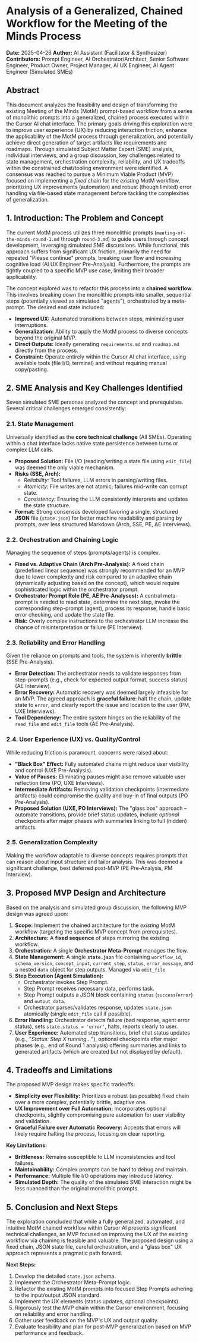 # Analysis of a Generalized, Chained Workflow for the Meeting of the Minds Process

**Date:** 2025-04-26
**Author:** AI Assistant (Facilitator & Synthesizer)
**Contributors:** Prompt Engineer, AI Orchestrator/Architect, Senior Software Engineer, Product Owner, Project Manager, AI UX Engineer, AI Agent Engineer (Simulated SMEs)

## Abstract

This document analyzes the feasibility and design of transforming the existing Meeting of the Minds (MotM) prompt-based workflow from a series of monolithic prompts into a generalized, chained process executed within the Cursor AI chat interface. The primary goals driving this exploration were to improve user experience (UX) by reducing interaction friction, enhance the applicability of the MotM process through generalization, and potentially achieve direct generation of target artifacts like requirements and roadmaps. Through simulated Subject Matter Expert (SME) analysis, individual interviews, and a group discussion, key challenges related to state management, orchestration complexity, reliability, and UX tradeoffs within the constrained chat/tooling environment were identified. A consensus was reached to pursue a Minimum Viable Product (MVP) focused on implementing a *fixed* chain for the *existing* MotM workflow, prioritizing UX improvements (automation) and robust (though limited) error handling via file-based state management before tackling the complexities of generalization.

## 1. Introduction: The Problem and Concept

The current MotM process utilizes three monolithic prompts (`meeting-of-the-minds-round-1.md` through `round-3.md`) to guide users through concept development, leveraging simulated SME discussions. While functional, this approach suffers from significant UX friction, primarily the need for repeated "Please continue" prompts, breaking user flow and increasing cognitive load (AI UX Engineer Pre-Analysis). Furthermore, the prompts are tightly coupled to a specific MVP use case, limiting their broader applicability.

The concept explored was to refactor this process into a **chained workflow**. This involves breaking down the monolithic prompts into smaller, sequential steps (potentially viewed as simulated "agents"), orchestrated by a meta-prompt. The desired end state included:

*   **Improved UX:** Automated transitions between steps, minimizing user interruptions.
*   **Generalization:** Ability to apply the MotM process to diverse concepts beyond the original MVP.
*   **Direct Outputs:** Ideally generating `requirements.md` and `roadmap.md` directly from the process.
*   **Constraint:** Operate entirely within the Cursor AI chat interface, using available tools (file I/O, terminal) and without requiring manual copy/pasting.

## 2. SME Analysis and Key Challenges Identified

Seven simulated SME personas analyzed the concept and prerequisites. Several critical challenges emerged consistently:

### 2.1. State Management

Universally identified as the **core technical challenge** (All SMEs). Operating within a chat interface lacks native state persistence between turns or complex LLM calls. 
*   **Proposed Solution:** File I/O (reading/writing a state file using `edit_file`) was deemed the only viable mechanism.
*   **Risks (SSE, Arch):**
    *   *Reliability:* Tool failures, LLM errors in parsing/writing files.
    *   *Atomicity:* File writes are not atomic; failures mid-write can corrupt state.
    *   *Consistency:* Ensuring the LLM consistently interprets and updates the state structure.
*   **Format:** Strong consensus developed favoring a single, structured **JSON** file (`state.json`) for better machine readability and parsing by prompts, over less structured Markdown (Arch, SSE, PE, AE Interviews).

### 2.2. Orchestration and Chaining Logic

Managing the sequence of steps (prompts/agents) is complex.
*   **Fixed vs. Adaptive Chain (Arch Pre-Analysis):** A fixed chain (predefined linear sequence) was strongly recommended for an MVP due to lower complexity and risk compared to an adaptive chain (dynamically adjusting based on the concept), which would require sophisticated logic within the orchestrator prompt.
*   **Orchestrator Prompt Role (PE, AE Pre-Analyses):** A central meta-prompt is needed to read state, determine the next step, invoke the corresponding step-prompt (agent), process its response, handle basic error checking, and update the state file.
*   **Risk:** Overly complex instructions to the orchestrator LLM increase the chance of misinterpretation or failure (PE Interview).

### 2.3. Reliability and Error Handling

Given the reliance on prompts and tools, the system is inherently **brittle** (SSE Pre-Analysis).
*   **Error Detection:** The orchestrator needs to validate responses from step-prompts (e.g., check for expected output format, success status) (AE Interview).
*   **Error Recovery:** Automatic recovery was deemed largely infeasible for an MVP. The agreed approach is **graceful failure**: halt the chain, update state to `error`, and clearly report the issue and location to the user (PM, UXE Interviews).
*   **Tool Dependency:** The entire system hinges on the reliability of the `read_file` and `edit_file` tools (AE Pre-Analysis).

### 2.4. User Experience (UX) vs. Quality/Control

While reducing friction is paramount, concerns were raised about:
*   **"Black Box" Effect:** Fully automated chains might reduce user visibility and control (UXE Pre-Analysis).
*   **Value of Pauses:** Eliminating pauses might also remove valuable user reflection time (PO, UXE Interviews).
*   **Intermediate Artifacts:** Removing validation checkpoints (intermediate artifacts) could compromise the quality and buy-in of final outputs (PO Pre-Analysis).
*   **Proposed Solution (UXE, PO Interviews):** The "glass box" approach – automate transitions, provide brief status updates, include *optional* checkpoints after major phases with summaries linking to full (hidden) artifacts.

### 2.5. Generalization Complexity

Making the workflow adaptable to diverse concepts requires prompts that can reason about input structure and tailor analysis. This was deemed a significant challenge, best deferred post-MVP (PE Pre-Analysis, PM Interview).

## 3. Proposed MVP Design and Architecture

Based on the analysis and simulated group discussion, the following MVP design was agreed upon:

1.  **Scope:** Implement the chained architecture for the *existing* MotM workflow (targeting the specific MVP concept from prerequisites).
2.  **Architecture:** A **fixed sequence** of steps mirroring the existing workflow.
3.  **Orchestration:** A single **Orchestrator Meta-Prompt** manages the flow.
4.  **State Management:** A single **`state.json`** file containing `workflow_id`, `schema_version`, `concept_input`, `current_step`, `status`, `error_message`, and a nested `data` object for step outputs. Managed via `edit_file`.
5.  **Step Execution (Agent Simulation):**
    *   Orchestrator invokes Step Prompt.
    *   Step Prompt receives necessary data, performs task.
    *   Step Prompt outputs a JSON block containing `status` (`success`/`error`) and `output_data`.
    *   Orchestrator parses/validates response, updates `state.json` atomically (single `edit_file` call if possible).
6.  **Error Handling:** Orchestrator detects failure (bad response, agent error status), sets `state.status = 'error'`, halts, reports clearly to user.
7.  **User Experience:** Automated step transitions, brief chat status updates (e.g., "*Status: Step X running...*"), optional checkpoints after major phases (e.g., end of Round 1 analysis) offering summaries and links to generated artifacts (which are created but not displayed by default).

## 4. Tradeoffs and Limitations

The proposed MVP design makes specific tradeoffs:
*   **Simplicity over Flexibility:** Prioritizes a robust (as possible) fixed chain over a more complex, potentially brittle, adaptive one.
*   **UX Improvement over Full Automation:** Incorporates optional checkpoints, slightly compromising pure automation for user visibility and validation.
*   **Graceful Failure over Automatic Recovery:** Accepts that errors will likely require halting the process, focusing on clear reporting.

**Key Limitations:**
*   **Brittleness:** Remains susceptible to LLM inconsistencies and tool failures.
*   **Maintainability:** Complex prompts can be hard to debug and maintain.
*   **Performance:** Multiple file I/O operations may introduce latency.
*   **Simulated Depth:** The quality of the simulated SME interaction might be less nuanced than the original monolithic prompts.

## 5. Conclusion and Next Steps

The exploration concluded that while a fully generalized, automated, and intuitive MotM chained workflow within Cursor AI presents significant technical challenges, an MVP focused on improving the UX of the existing workflow via chaining is feasible and valuable. The proposed design using a fixed chain, JSON state file, careful orchestration, and a "glass box" UX approach represents a pragmatic path forward.

**Next Steps:**
1.  Develop the detailed `state.json` schema.
2.  Implement the Orchestrator Meta-Prompt logic.
3.  Refactor the existing MotM prompts into focused Step Prompts adhering to the input/output JSON standard.
4.  Implement the UX elements (status updates, optional checkpoints).
5.  Rigorously test the MVP chain within the Cursor environment, focusing on reliability and error handling.
6.  Gather user feedback on the MVP's UX and output quality.
7.  Evaluate feasibility and plan for post-MVP generalization based on MVP performance and feedback. 